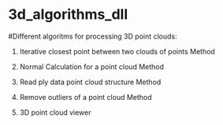 ﻿# 3d_algorithms_dll

#Different algoritms for processing 3D point clouds:

1. Iterative closest point between two clouds of points Method

2. Normal Calculation for a point cloud Method

3. Read ply data point cloud structure Method

4. Remove outliers of a point cloud Method

5. 3D point cloud viewer 
